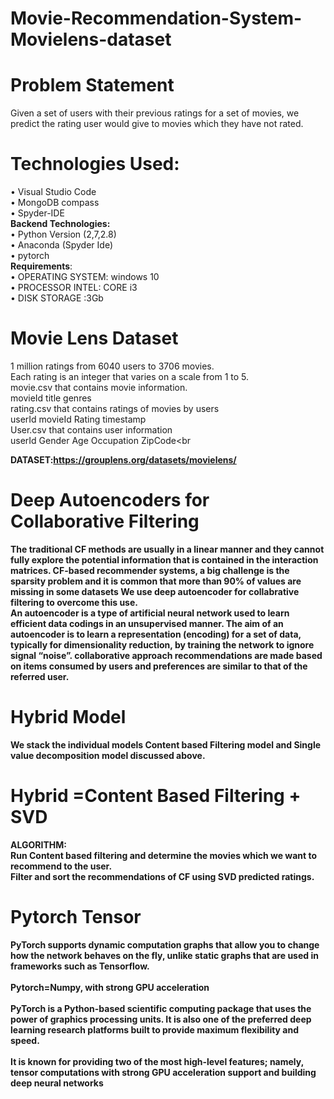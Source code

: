 # Movie-Recommendation-System-Movielens-dataset
# Problem Statement <br>
Given a set of users with their previous ratings for a set of movies, we predict the rating user would give to movies which they have not rated.<br>
# Technologies Used:
•	Visual Studio Code<br>
•	MongoDB compass<br>
•	Spyder-IDE<br>
<b> Backend Technologies:</b><br>
•	Python Version (2,7,2.8)<br>
•	Anaconda (Spyder Ide)<br>
•	pytorch<br>
<b>Requirements</b>:<br>
•	OPERATING SYSTEM: windows 10<br>
•	PROCESSOR INTEL: CORE i3<br>
•	DISK STORAGE :3Gb<br>
# Movie Lens Dataset
1 million ratings from 6040 users to 3706 movies.<br>
Each rating is an integer that varies on a scale from 1 to 5.<br>
movie.csv that contains movie information.<br>
movieId	title	genres<br>
rating.csv that contains ratings of movies by users<br>
userId		movieId		Rating	  timestamp<br>
User.csv that contains user information<br>
userId	      Gender	 Age	 Occupation 	ZipCode<br

<b>DATASET<b>:https://grouplens.org/datasets/movielens/<br>
                                                     
# Deep Autoencoders for Collaborative Filtering
                                                    
The traditional CF methods are usually in a linear manner and they cannot fully explore the potential information that is contained in the interaction matrices.
CF-based recommender systems, a big challenge is the sparsity problem and it is common that more than 90% of values are missing in some datasets
We use deep autoencoder for collabrative filtering to overcome this use.<br>
An autoencoder is a type of artificial neural network used to learn efficient data codings in an unsupervised manner. The aim of an autoencoder is to learn a representation (encoding) for a set of data, typically for dimensionality reduction, by training the network to ignore signal “noise”.
collaborative approach recommendations are made based on items consumed by users  and preferences are similar to that of the referred user.<br>

# Hybrid Model

We  stack the individual models Content based Filtering model and Single value decomposition model discussed above.<br>
#                 Hybrid =Content Based Filtering + SVD 
<b>ALGORITHM:</b><br>
Run Content based filtering and determine the movies which we want to recommend to the user.<br>
Filter and sort the recommendations of CF using SVD predicted ratings.<br>

# Pytorch Tensor

PyTorch supports dynamic computation graphs that allow you to change how the network behaves on the fly, unlike static graphs that are used in frameworks such as Tensorflow.<br>
<br><b>Pytorch=Numpy, with strong GPU acceleration</b><br><br>
PyTorch is a Python-based scientific computing package that uses the power of graphics processing units. It is also one of the preferred deep learning research platforms built to provide maximum flexibility and speed.<br><br>
It is known for providing two of the most high-level features; namely, tensor computations with strong GPU acceleration support and building deep neural networks <br>




                                                    
                                                    

